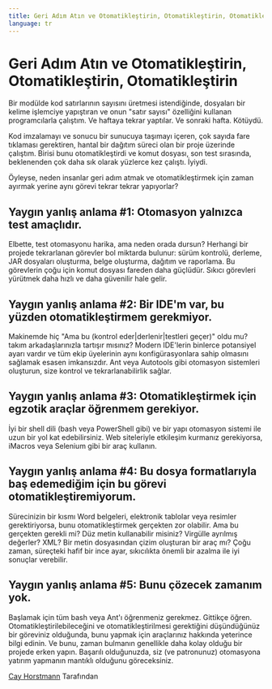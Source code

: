 ```yaml
---
title: Geri Adım Atın ve Otomatikleştirin, Otomatikleştirin, Otomatikleştirin
language: tr
---
```


# Geri Adım Atın ve Otomatikleştirin, Otomatikleştirin, Otomatikleştirin

Bir modülde kod satırlarının sayısını üretmesi istendiğinde, dosyaları bir kelime işlemciye yapıştıran ve onun "satır sayısı" özelliğini kullanan programcılarla çalıştım. Ve haftaya tekrar yaptılar. Ve sonraki hafta. Kötüydü.

Kod imzalamayı ve sonucu bir sunucuya taşımayı içeren, çok sayıda fare tıklaması gerektiren, hantal bir dağıtım süreci olan bir proje üzerinde çalıştım. Birisi bunu otomatikleştirdi ve komut dosyası, son test sırasında, beklenenden çok daha sık olarak yüzlerce kez çalıştı. İyiydi.

Öyleyse, neden insanlar geri adım atmak ve otomatikleştirmek için zaman ayırmak yerine aynı görevi tekrar tekrar yapıyorlar?

## Yaygın yanlış anlama #1: Otomasyon yalnızca test amaçlıdır.

Elbette, test otomasyonu harika, ama neden orada dursun? Herhangi bir projede tekrarlanan görevler bol miktarda bulunur: sürüm kontrolü, derleme, JAR dosyaları oluşturma, belge oluşturma, dağıtım ve raporlama. Bu görevlerin çoğu için komut dosyası fareden daha güçlüdür. Sıkıcı görevleri yürütmek daha hızlı ve daha güvenilir hale gelir.

## Yaygın yanlış anlama #2: Bir IDE'm var, bu yüzden otomatikleştirmem gerekmiyor.

Makinemde hiç "Ama bu (kontrol eder|derlenir|testleri geçer)" oldu mu? takım arkadaşlarınızla tartışır mısınız? Modern IDE'lerin binlerce potansiyel ayarı vardır ve tüm ekip üyelerinin aynı konfigürasyonlara sahip olmasını sağlamak esasen imkansızdır. Ant veya Autotools gibi otomasyon sistemleri oluşturun, size kontrol ve tekrarlanabilirlik sağlar.

## Yaygın yanlış anlama #3: Otomatikleştirmek için egzotik araçlar öğrenmem gerekiyor.

İyi bir shell dili (bash veya PowerShell gibi) ve bir yapı otomasyon sistemi ile uzun bir yol kat edebilirsiniz. Web siteleriyle etkileşim kurmanız gerekiyorsa, iMacros veya Selenium gibi bir araç kullanın.

## Yaygın yanlış anlama #4: Bu dosya formatlarıyla baş edemediğim için bu görevi otomatikleştiremiyorum.

Sürecinizin bir kısmı Word belgeleri, elektronik tablolar veya resimler gerektiriyorsa, bunu otomatikleştirmek gerçekten zor olabilir. Ama bu gerçekten gerekli mi? Düz metin kullanabilir misiniz? Virgülle ayrılmış değerler? XML? Bir metin dosyasından çizim oluşturan bir araç mı? Çoğu zaman, süreçteki hafif bir ince ayar, sıkıcılıkta önemli bir azalma ile iyi sonuçlar verebilir.

## Yaygın yanlış anlama #5: Bunu çözecek zamanım yok.

Başlamak için tüm bash veya Ant'ı öğrenmeniz gerekmez. Gittikçe öğren. Otomatikleştirilebileceğini ve otomatikleştirilmesi gerektiğini düşündüğünüz bir göreviniz olduğunda, bunu yapmak için araçlarınız hakkında yeterince bilgi edinin. Ve bunu, zaman bulmanın genellikle daha kolay olduğu bir projede erken yapın. Başarılı olduğunuzda, siz (ve patronunuz) otomasyona yatırım yapmanın mantıklı olduğunu göreceksiniz.

[Cay Horstmann](http://programmer.97things.oreilly.com/wiki/index.php/Cay_Horstmann) Tarafından
